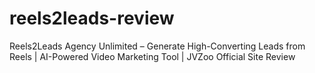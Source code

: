 # reels2leads-review
Reels2Leads Agency Unlimited – Generate High-Converting Leads from Reels | AI-Powered Video Marketing Tool | JVZoo Official Site Review
